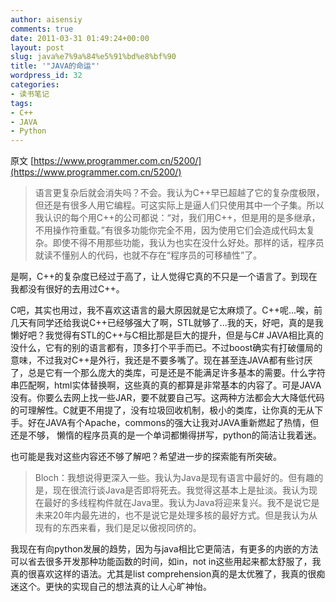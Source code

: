```yaml
---
author: aisensiy
comments: true
date: 2011-03-31 01:49:24+00:00
layout: post
slug: java%e7%9a%84%e5%91%bd%e8%bf%90
title: '"JAVA的命运"'
wordpress_id: 32
categories:
- 读书笔记
tags:
- C++
- JAVA
- Python
---
```


原文 [https://www.programmer.com.cn/5200/](https://www.programmer.com.cn/5200/)


> 语言更复杂后就会消失吗？不会。我认为C++早已超越了它的复杂度极限，但还是有很多人用它编程。可这实际上是逼人们只使用其中一个子集。所以我认识的每个用C++的公司都说：“对，我们用C++，但是用的是多继承，不用操作符重载。”有很多功能你完全不用，因为使用它们会造成代码太复杂。即使不得不用那些功能，我认为也实在没什么好处。那样的话，程序员就读不懂别人的代码，也就不存在“程序员的可移植性”了。


是啊，C++的复杂度已经过于高了，让人觉得它真的不只是一个语言了。到现在我都没有很好的去用过C++。


C吧，其实也用过，我不喜欢这语言的最大原因就是它太麻烦了。C++呢...唉，前几天有同学还给我说C++已经够强大了啊，STL就够了...我的天，好吧，真的是我懒好吧？我觉得有STL的C++与C相比那是巨大的提升，但是与C# JAVA相比真的没什么，它有的别的语言都有，顶多打个平手而已。不过boost确实有打破僵局的意味，不过我对C++是外行，我还是不要多嘴了。现在甚至连JAVA都有些讨厌了，总是它有一个那么庞大的类库，可是还是不能满足许多基本的需要。什么字符串匹配啊，html实体替换啊，这些真的真的都算是非常基本的内容了。可是JAVA没有。你要么去网上找一些JAR，要不就要自己写。这两种方法都会大大降低代码的可理解性。C就更不用提了，没有垃圾回收机制，极小的类库，让你真的无从下手。好在JAVA有个Apache，commons的强大让我对JAVA重新燃起了热情，但还是不够， 懒惰的程序员真的是一个单词都懒得拼写，python的简洁让我着迷。

也可能是我对这些内容还不够了解吧？希望进一步的探索能有所突破。

> Bloch：我想说得更深入一些。我认为Java是现有语言中最好的。但有趣的是，现在很流行谈Java是否即将死去。我觉得这基本上是扯淡。我认为现在最好的多线程构件就在Java里。我认为Java将迎来复兴。我不是说它是未来20年内最先进的，也不是说它是处理多核的最好方式。但是我认为从现有的东西来看，我们是足以傲视同侪的。

我现在有向python发展的趋势，因为与java相比它更简洁，有更多的内嵌的方法可以省去很多开发那种功能函数的时间，如in，not in这些用起来都太舒服了，我真的很喜欢这样的语法。尤其是list comprehension真的是太优雅了，我真的很痴迷这个。更快的实现自己的想法真的让人心旷神怡。



